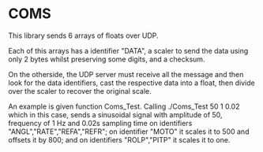 # COMS
This library sends 6 arrays of floats over UDP. 

Each of this arrays has a identifier "DATA", a scaler to send the data using only 2 bytes whilst preserving some digits, and a checksum. 

On the otherside, the UDP server must receive all the message and then look for the data identifiers, 
cast the respective data into a float, then divide over the scaler to recover the original scale. 

An example is given function Coms_Test. Calling ./Coms_Test 50 1 0.02 which in this case, sends a sinusoidal signal with amplitude of 50, frequency of 1 Hz and 0.02s sampling time on identifiers "ANGL","RATE","REFA","REFR"; on identifier "MOTO" it scales it to 500 and offsets it by 800; and on identifiers "ROLP","PITP" it scales it to one.
